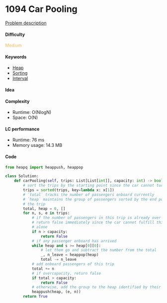 1094 Car Pooling
=======================
[Problem description](https://leetcode.com/problems/car-pooling/)

#### Difficulty
<span style="color:#FABC60">Medium</span>

#### Keywords
- [Heap](../categories/heap.md)
- [Sorting](../categories/sorting.md)
- [Interval](../categories/interval.md)

#### Idea

#### Complexity
- Runtime: O(NlogN)
- Space: O(N)

#### LC performance
- Runtime: 76 ms
- Memory usage: 14.3 MB

#### Code
```python
from heapq import heappush, heappop

class Solution:
    def carPooling(self, trips: List[List[int]], capacity: int) -> bool:
        # sort the trips by the starting point since the car cannot turn around
        trips = sorted(trips, key=lambda x: x[1])
        # `total` tracks the number of passengers onboard currently
        # `heap` maintains the group of passengers sorted by the end point of 
        # the trip
        total, heap = 0, []
        for n, s, e in trips:
            # if the number of passengers in this trip is already over capacity,
            # return false immediately since the car cannot fulfill this trip 
            # alone
            if n > capacity:
                return False
            # if any passenger onboard has arrived
            while heap and s >= heap[0][0]:
                # let them go and subtract the number from the total
                _, n_leave = heappop(heap)
                total -= n_leave
            # add onboard passengers of this trip
            total += n
            # if overcapacity, return false
            if total > capacity:
                return False
            # otherwise, add the group to the heap identified by their end point
            heappush(heap, (e, n))
        return True
```